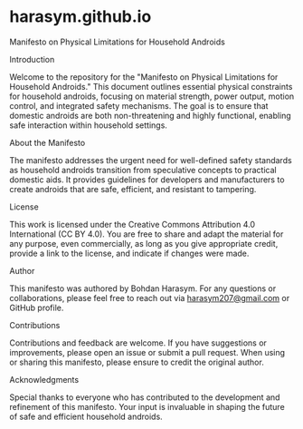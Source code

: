 # harasym.github.io
Manifesto on Physical Limitations for Household Androids

Introduction

Welcome to the repository for the "Manifesto on Physical Limitations for Household Androids." This document outlines essential physical constraints for household androids, focusing on material strength, power output, motion control, and integrated safety mechanisms. The goal is to ensure that domestic androids are both non-threatening and highly functional, enabling safe interaction within household settings.

About the Manifesto

The manifesto addresses the urgent need for well-defined safety standards as household androids transition from speculative concepts to practical domestic aids. It provides guidelines for developers and manufacturers to create androids that are safe, efficient, and resistant to tampering.

License

This work is licensed under the Creative Commons Attribution 4.0 International (CC BY 4.0). You are free to share and adapt the material for any purpose, even commercially, as long as you give appropriate credit, provide a link to the license, and indicate if changes were made.

Author

This manifesto was authored by Bohdan Harasym. For any questions or collaborations, please feel free to reach out via harasym207@gmail.com or GitHub profile.

Contributions

Contributions and feedback are welcome. If you have suggestions or improvements, please open an issue or submit a pull request. When using or sharing this manifesto, please ensure to credit the original author.

Acknowledgments

Special thanks to everyone who has contributed to the development and refinement of this manifesto. Your input is invaluable in shaping the future of safe and efficient household androids.
